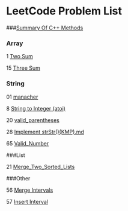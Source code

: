 # LeetCode Problem List

###[Summary Of C++ Methods](/00c++methods.md)

### Array

1 [Two Sum](/1_Two_Sum.md)

15 [Three Sum](/15_Three_Sum.md)

### String

01 [manacher](/01manacher.md)

8 [String to Integer (atoi)](/8_String_To_Integer.md)

20 [valid_parentheses](/20_valid_parentheses.md)

28 [Implement strStr()(KMP).md](/28_Implement_strStr()(KMP).md)

65 [Valid_Number](/65_Valid_Number.md)

###List

21 [Merge_Two_Sorted_Lists](/21_Merge_Two_Sorted_Lists.md)

###Other

56 [Merge Intervals](/56_Merge_Intervals.md)

57 [Insert Interval](/57_Insert_Interval)